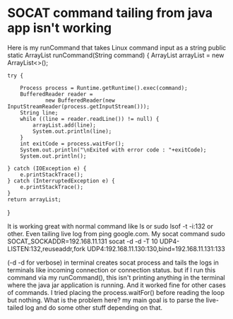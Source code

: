 
# SOCAT command tailing from java app isn't working

Here is my runCommand that takes Linux command input as a string
    public static ArrayList<String> runCommand(String command) {
    ArrayList<String> arrayList = new ArrayList<>();

    try {

        Process process = Runtime.getRuntime().exec(command);
        BufferedReader reader =
                new BufferedReader(new InputStreamReader(process.getInputStream()));
        String line;
        while ((line = reader.readLine()) != null) {
            arrayList.add(line);
            System.out.println(line);
        }
        int exitCode = process.waitFor();
        System.out.println("\nExited with error code : "+exitCode);
        System.out.println();

    } catch (IOException e) {
        e.printStackTrace();
    } catch (InterruptedException e) {
        e.printStackTrace();
    }
    return arrayList;
}

It is working great with normal command like ls or sudo lsof -t -i:132 or other. Even tailing live log from ping google.com. My socat command
sudo SOCAT_SOCKADDR=192.168.11.131 socat -d -d -T 10 UDP4-LISTEN:132,reuseaddr,fork UDP4:192.168.11.130:130,bind=192.168.11.131:133

(-d -d for verbose) in terminal creates socat process and tails the logs in terminals like incoming connection or connection status. but if I run this command via my runCommand(), this isn't printing anything in the terminal where the java jar application is running. And it worked fine for other cases of commands.
I tried placing the process.waitFor() before reading the loop but nothing. What is the problem here? my main goal is to parse the live-tailed log and do some other stuff depending on that.

        